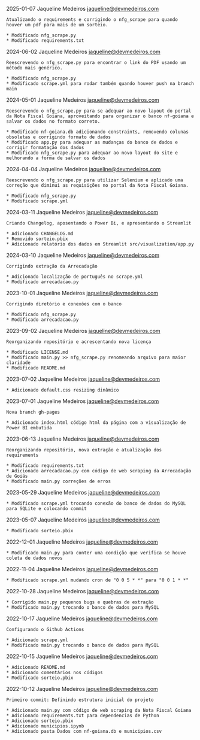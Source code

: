 2025-01-07  Jaqueline Medeiros  <jaqueline@devmedeiros.com>

    Atualizando o requirements e corrigindo o nfg_scrape para quando houver um pdf para mais de um sorteio.

    * Modificado nfg_scrape.py
    * Modificado requirements.txt

2024-06-02  Jaqueline Medeiros  <jaqueline@devmedeiros.com>

    Reescrevendo o nfg_scrape.py para encontrar o link do PDF usando um método mais genérico.

    * Modificado nfg_scrape.py
    * Modificado scrape.yml para rodar também quando houver push na branch main

2024-05-01  Jaqueline Medeiros  <jaqueline@devmedeiros.com>

    Reescrevendo o nfg_scrape.py para se adequar ao novo layout do portal da Nota Fiscal Goiana, aproveitando para organizar o banco nf-goiana e salvar os dados no formato correto.

	* Modificado nf-goiana.db adicionando constraints, removendo colunas obsoletas e corrigindo formato de dados
    * Modificado app.py para adequar as mudanças do banco de dados e corrigir formatação dos dados
    * Modificado nfg_scrape.py para adequar ao novo layout do site e melhorando a forma de salvar os dados

2024-04-04  Jaqueline Medeiros  <jaqueline@devmedeiros.com>

    Reescrevendo o nfg_scrape.py para utilizar Selenium e aplicado uma correção que diminui as requisições no portal da Nota Fiscal Goiana.

	* Modificado nfg_scrape.py
    * Modificado scrape.yml

2024-03-11  Jaqueline Medeiros  <jaqueline@devmedeiros.com>

    Criando Changelog, aposentando o Power Bi, e apresentando o Streamlit

	* Adicionado CHANGELOG.md
    * Removido sorteio.pbix
    * Adicionado relatório dos dados em Streamlit src/visualization/app.py

2024-03-10  Jaqueline Medeiros  <jaqueline@devmedeiros.com>

    Corrigindo extração da Arrecadação

	* Adicionado localização de português no scrape.yml 
    * Modificado arrecadacao.py

2023-10-01  Jaqueline Medeiros  <jaqueline@devmedeiros.com>

    Corrigindo diretório e conexões com o banco

	* Modificado nfg_scrape.py
    * Modificado arrecadacao.py

2023-09-02  Jaqueline Medeiros  <jaqueline@devmedeiros.com>

    Reorganizando repositório e acrescentando nova licença

	* Modificado LICENSE.md 
    * Modificado main.py >> nfg_scrape.py renomeando arquivo para maior claridade
    * Modificado README.md

2023-07-02  Jaqueline Medeiros  <jaqueline@devmedeiros.com>

	* Adicionado default.css resizing dinâmico

2023-07-01  Jaqueline Medeiros  <jaqueline@devmedeiros.com>

    Nova branch gh-pages

	* Adicionado index.html código html da página com a visualização de Power BI embutida

2023-06-13  Jaqueline Medeiros  <jaqueline@devmedeiros.com>

    Reorganizando repositório, nova extração e atualização dos requirements

	* Modificado requirements.txt 
    * Adicionado arrecadacao.py com código de web scraping da Arrecadação de Goiás
    * Modificado main.py correções de erros

2023-05-29  Jaqueline Medeiros  <jaqueline@devmedeiros.com>

	* Modificado scrape.yml trocando conexão do banco de dados do MySQL para SQLite e colocando commit

2023-05-07  Jaqueline Medeiros  <jaqueline@devmedeiros.com>

	* Modificado sorteio.pbix

2022-12-01  Jaqueline Medeiros  <jaqueline@devmedeiros.com>

	* Modificado main.py para conter uma condição que verifica se houve coleta de dados novos

2022-11-04  Jaqueline Medeiros  <jaqueline@devmedeiros.com>

	* Modificado scrape.yml mudando cron de "0 0 5 * *" para "0 0 1 * *"

2022-10-28  Jaqueline Medeiros  <jaqueline@devmedeiros.com>

	* Corrigido main.py pequenos bugs e quebras de extração
    * Modificado main.py trocando o banco de dados para MySQL

2022-10-17  Jaqueline Medeiros  <jaqueline@devmedeiros.com>

	Configurando o Github Actions

	* Adicionado scrape.yml
    * Modificado main.py trocando o banco de dados para MySQL

2022-10-15  Jaqueline Medeiros  <jaqueline@devmedeiros.com>

	* Adicionado README.md
    * Adicionado comentários nos códigos
    * Modificado sorteio.pbix

2022-10-12  Jaqueline Medeiros  <jaqueline@devmedeiros.com>

    Primeiro commit: Definindo estrutura inicial do projeto

    * Adicionado main.py com código de web scraping da Nota Fiscal Goiana
    * Adicionado requirements.txt para dependencias de Python
    * Adicionado sorteio.pbix
    * Adicionado municipios.ipynb
    * Adicionado pasta Dados com nf-goiana.db e municipios.csv